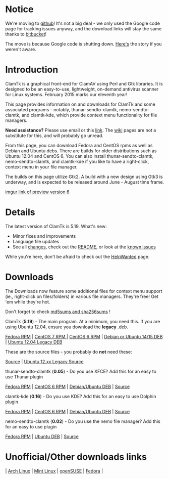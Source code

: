 # Notice #

We're moving to [github](https://github.com/dave-theunsub/clamtk/)! It's not a big deal - we only used the Google code page for tracking issues anyway, and the download links will stay the same thanks to [bitbucket](https://bitbucket.org/dave_theunsub/clamtk)!

The move is because Google code is shutting down.  [Here's](http://google-opensource.blogspot.com/2015/03/farewell-to-google-code.html) the story if you weren't aware.

# Introduction #

ClamTk is a graphical front-end for ClamAV using Perl and Gtk libraries.
It is designed to be an easy-to-use, lightweight, on-demand antivirus scanner for Linux systems.
February 2015 marks our eleventh year!

This page provides information on and downloads for ClamTk and some associated programs - notably, thunar-sendto-clamtk, nemo-sendto-clamtk, and clamtk-kde, which provide context menu functionality for file managers.

**Need assistance?** Please use email or this [link](https://github.com/dave-theunsub/clamtk/issues). The [wiki](https://code.google.com/p/clamtk/w/list) pages are not a substitute for this, and will probably go unread.

From this page, you can download Fedora and CentOS rpms as well as Debian and Ubuntu debs.  There are builds for older distributions such as Ubuntu 12.04 and CentOS 6. You can also install thunar-sendto-clamtk, nemo-sendto-clamtk, and clamtk-kde if you like to have a right-click, context menu in your file manager.

The builds on this page utilize Gtk2.  A build with a new design using Gtk3 is underway, and is expected to be released around June - August time frame.

[imgur link of preview version 6](https://imgur.com/a/2xwEF)



# Details #

The latest version of ClamTk is 5.19.  What's new:
  * Minor fixes and improvements
  * Language file updates
  * See all [changes](https://bitbucket.org/dave_theunsub/clamtk/raw/master/CHANGES), check out the [README](https://bitbucket.org/dave_theunsub/clamtk/src/master/README), or look at the [known issues](Issues.md)

While you're here, don't be afraid to check out the [HelpWanted](HelpWanted.md) page.

# Downloads #

The Downloads now feature some additional files for context menu support (ie., right-click on files/folders) in various file managers.  They're free!  Get 'em while they're hot.

Don't forget to check [md5sums and sha256sums](Hashes.md) !

ClamTk (**5.19**) - The main program.  At a minimum, you need this.  If you are using Ubuntu 12.04, ensure you download the **legacy** .deb.

[Fedora RPM](https://bitbucket.org/dave_theunsub/clamtk/downloads/clamtk-5.19-1.fc.noarch.rpm) |
[CentOS 7 RPM ](https://bitbucket.org/dave_theunsub/clamtk/downloads/clamtk-5.19-1.el7.noarch.rpm) |
[CentOS 6 RPM](https://bitbucket.org/dave_theunsub/clamtk/downloads/clamtk-5.19-1.el6.noarch.rpm) |
[Debian or Ubuntu 14/15 DEB](https://bitbucket.org/dave_theunsub/clamtk/downloads/clamtk_5.19-1_all.deb) |
[Ubuntu 12.04 Legacy DEB](https://bitbucket.org/dave_theunsub/clamtk-legacy/downloads/clamtk_5.19-1.legacy_all.deb)

These are the source files - you probably do **not** need these:

[Source](https://bitbucket.org/dave_theunsub/clamtk/downloads/clamtk-5.19.tar.gz) | [Ubuntu 12.xx Legacy Source](https://bitbucket.org/dave_theunsub/clamtk-legacy/downloads/clamtk-5.19-1.legacy.tar.gz)

thunar-sendto-clamtk (**0.05**) - Do you use XFCE?  Add this for an easy to use Thunar plugin

[Fedora RPM](https://bitbucket.org/dave_theunsub/thunar-sendto-clamtk/downloads/thunar-sendto-clamtk-0.05-1.fc.noarch.rpm) |
[CentOS 6 RPM](https://bitbucket.org/dave_theunsub/thunar-sendto-clamtk/downloads/thunar-sendto-clamtk-0.05-1.el6.noarch.rpm) |
[Debian/Ubuntu DEB](https://bitbucket.org/dave_theunsub/thunar-sendto-clamtk/downloads/thunar-sendto-clamtk_0.05-1_all.deb) |
[Source](https://bitbucket.org/dave_theunsub/thunar-sendto-clamtk/downloads/thunar-sendto-clamtk-0.05.tar.gz)

clamtk-kde (**0.16**) - Do you use KDE?  Add this for an easy to use Dolphin plugin

[Fedora RPM](https://bitbucket.org/dave_theunsub/clamtk-kde/downloads/clamtk-kde-0.16-1.fc.noarch.rpm) |
[CentOS 6 RPM](https://bitbucket.org/dave_theunsub/clamtk-kde/downloads/clamtk-kde-0.16-1.el6.noarch.rpm) |
[Debian/Ubuntu DEB](https://bitbucket.org/dave_theunsub/clamtk-kde/downloads/clamtk-kde_0.16-1_all.deb) |
[Source](https://bitbucket.org/dave_theunsub/clamtk-kde/downloads/clamtk-kde-0.16.tar.gz)

nemo-sendto-clamtk (**0.02**) - Do you use the nemo file manager? Add this for an easy to use plugin

[Fedora RPM](https://bitbucket.org/dave_theunsub/nemo-sendto-clamtk/downloads/nemo-sendto-clamtk-0.02-1.fc.noarch.rpm) |
[Ubuntu DEB](https://bitbucket.org/dave_theunsub/nemo-sendto-clamtk/downloads/nemo-sendto-clamtk_0.02-1_all.deb) |
[Source](https://bitbucket.org/dave_theunsub/nemo-sendto-clamtk/downloads/nemo-sendto-clamtk-0.02.tar.gz)

# Unofficial/Other downloads links #

| [Arch Linux](https://aur.archlinux.org/packages/clamtk) | [Mint Linux](http://community.linuxmint.com/software/view/clamtk) | [openSUSE](http://software.opensuse.org/package/clamtk) | [Fedora](https://apps.fedoraproject.org/packages/clamtk) |